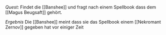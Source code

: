 *Quest:*
Findet die [[Banshee]] und fragt nach einem Spellbook dass dem [[Magus Beugsaft]] gehört.

*Ergebnis*
Die [[Banshee]] meint dass sie das Spellbook einem [[Nekromant Zernov]] gegeben hat vor einiger Zeit
